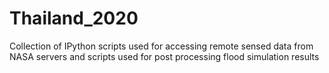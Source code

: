 # Thailand_2020
Collection of IPython scripts used for accessing remote sensed data from NASA servers and scripts used for post processing flood simulation results
